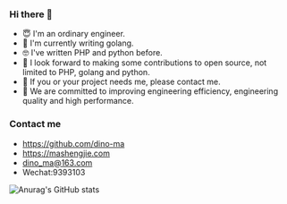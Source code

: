 ### Hi there 👋

<!--
**dino-ma/dino-ma** is a ✨ _special_ ✨ repository because its `README.md` (this file) appears on your GitHub profile.

Here are some ideas to get you started:

- 🔭 I’m currently working on ...
- 🌱 I’m currently learning ...
- 👯 I’m looking to collaborate on ...
- 🤔 I’m looking for help with ...
- 💬 Ask me about ...
- 📫 How to reach me: ...
- 😄 Pronouns: ...
- ⚡ Fun fact: ...
-->
- 😇 I'm an ordinary engineer.
- 🤠 I'm currently writing golang.
- 🤓 I've written PHP and python before.
- 🙈 I look forward to making some contributions to open source, not limited to PHP, golang and python.
- 🤑 If you or your project needs me, please contact me. 
- 🧐 We are committed to improving engineering efficiency, engineering quality and high performance.





### Contact me

- <https://github.com/dino-ma>
- <https://mashengjie.com>
- <dino_ma@163.com>
- Wechat:9393103


![Anurag's GitHub stats](https://github-readme-stats.vercel.app/api?username=dino-ma&count_private=true&show_icons=true&theme=dark&layout=compact&show_icons=true)
